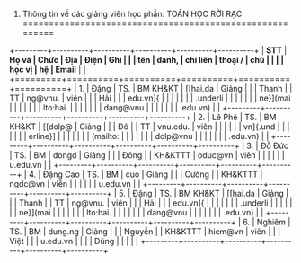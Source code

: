 1. Thông tin về các giảng viên học phần: TOÁN HỌC RỜI RẠC
=========================================================

+---------+----------+----------+----------+----------+----------+
| **STT** | **Họ và  | **Chức   | **Địa    | **Điện   | **Ghi    |
|         | tên**    | danh,    | chỉ liên | thoại /  | chú**    |
|         |          | học vị** | hệ**     | Email**  |          |
+=========+==========+==========+==========+==========+==========+
| 1.      | Đặng     | TS.      | BM KH&KT | [[hai.da | Giảng    |
|         | Thanh    |          | TT       | ng\@vnu. | viên     |
|         | Hải      |          |          | edu.vn]{ |          |
|         |          |          |          | .underli |          |
|         |          |          |          | ne}](mai |          |
|         |          |          |          | lto:hai. |          |
|         |          |          |          | dang@vnu |          |
|         |          |          |          | .edu.vn) |          |
+---------+----------+----------+----------+----------+----------+
| 2.      | Lê Phê   | TS.      | BM KH&KT | [[dolp\@ | Giảng    |
|         | Đô       |          | TT       | vnu.edu. | viên     |
|         |          |          |          | vn]{.und |          |
|         |          |          |          | erline}] |          |
|         |          |          |          | (mailto: |          |
|         |          |          |          | dolp@vnu |          |
|         |          |          |          | .edu.vn) |          |
+---------+----------+----------+----------+----------+----------+
| 3.      | Đỗ Đức   | TS.      | BM       | dongd    | Giảng    |
|         | Đông     |          | KH&KTTT  | oduc\@vn | viên     |
|         |          |          |          | u.edu.vn |          |
+---------+----------+----------+----------+----------+----------+
| 4.      | Đặng Cao | TS.      | BM       | cuo      | Giảng    |
|         | Cường    |          | KH&KTTT  | ngdc\@vn | viên     |
|         |          |          |          | u.edu.vn |          |
+---------+----------+----------+----------+----------+----------+
| 5.      | Đặng     | TS.      | BM KH&KT | [[hai.da | Giảng    |
|         | Thanh    |          | TT       | ng\@vnu. | viên     |
|         | Hải      |          |          | edu.vn]{ |          |
|         |          |          |          | .underli |          |
|         |          |          |          | ne}](mai |          |
|         |          |          |          | lto:hai. |          |
|         |          |          |          | dang@vnu |          |
|         |          |          |          | .edu.vn) |          |
+---------+----------+----------+----------+----------+----------+
| 6.      | Nghiêm   | TS.      | BM       | dung.ng  | Giảng    |
|         | Nguyễn   |          | KH&KTTT  | hiem\@vn | viên     |
|         | Việt     |          |          | u.edu.vn |          |
|         | Dũng     |          |          |          |          |
+---------+----------+----------+----------+----------+----------+

